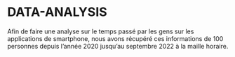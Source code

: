 # DATA-ANALYSIS
Afin de faire une analyse sur le temps passé par les gens sur les applications de smartphone, nous avons récupéré ces informations de 100 personnes depuis l’année 2020 jusqu’au septembre 2022 à la maille horaire.
